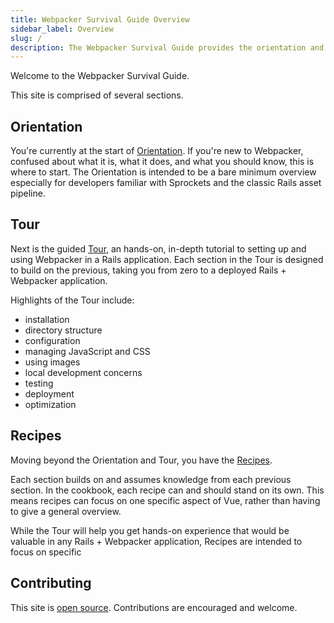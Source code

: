 ```yaml
---
title: Webpacker Survival Guide Overview
sidebar_label: Overview
slug: /
description: The Webpacker Survival Guide provides the orientation and tips Rails developers need to use Webpacker successfully and without the frustration.
---
```


Welcome to the Webpacker Survival Guide.

This site is comprised of several sections.

## Orientation

You're currently at the start of [Orientation](/orientation/). If you're new to Webpacker, confused about what it is, what it does, and what you should know, this is where to start. The Orientation is intended to be a bare minimum overview especially for developers familiar with Sprockets and the classic Rails asset pipeline.

## Tour

Next is the guided [Tour](/tour/), an hands-on, in-depth tutorial to setting up and using Webpacker in a Rails application. Each section in the Tour is designed to build on the previous, taking you from zero to a deployed Rails + Webpacker application.

Highlights of the Tour include:

- installation
- directory structure
- configuration
- managing JavaScript and CSS
- using images
- local development concerns
- testing
- deployment
- optimization

## Recipes

Moving beyond the Orientation and Tour, you have the [Recipes](/recipes/).

Each section builds on and assumes knowledge from each previous section. In the cookbook, each recipe can and should stand on its own. This means recipes can focus on one specific aspect of Vue, rather than having to give a general overview.

While the Tour will help you get hands-on experience that would be valuable in any Rails + Webpacker application, Recipes are intended to focus on specific

## Contributing

This site is [open source](https://github.com/rossta/webpackersurvival.guide). Contributions are encouraged and welcome.
